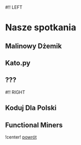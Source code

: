 #!! LEFT

# Nasze spotkania

## Malinowy Dżemik

## Kato.py

## ??? 

#!! RIGHT

## Koduj Dla Polski

## Functional Miners

!center! [powrót](index.html)

